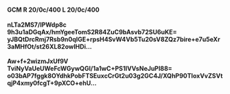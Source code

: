 #### GCM R 20/0c/400 L 20/0c/400
**nLTa2MS7/lPWdp8c**<br/>**9h3u1aDGqAx/hmYgeeTomS2R84ZuC9bAsvb72SU6uKE=**<br/>**yJBQtDrcRmj7Rsb9n0qIGE+rpsH4SvW4Vb5Tu20sV8ZQz7bire+e7u5eXr3aMHfOt/st26XL82owIHDi...**<br/><br/>
**Aw+f+2wizmJxUf9V**<br/>**TviNyVaUeUWeFcWGywQGI/1a1wC+PS1IVVsNeJuPI88=**<br/>**o03bAP7fggk8OYdhkPobFTSEuxcCrGt2u03g2GC4J/XQhP90TIoxVvZSVtqjP4xmy0fcgT+9pXCO+ehU...**